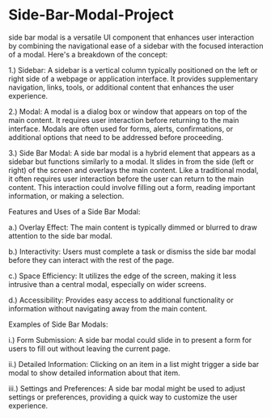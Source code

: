 # Side-Bar-Modal-Project
side bar modal is a versatile UI component that enhances user interaction by combining the navigational ease of a sidebar with the focused interaction of a modal.
Here's a breakdown of the concept:

1.) Sidebar:
    A sidebar is a vertical column typically positioned on the left or right side of a webpage or application interface. It provides supplementary navigation, links, tools, 
    or additional content that enhances the user experience.
    
2.) Modal:
    A modal is a dialog box or window that appears on top of the main content. It requires user interaction before returning to the main interface. Modals are often used for 
    forms, alerts, confirmations, or additional options that need to be addressed before proceeding.
    
3.) Side Bar Modal:
    A side bar modal is a hybrid element that appears as a sidebar but functions similarly to a modal. It slides in from the side (left or right) of the screen and overlays 
    the main content. Like a traditional modal, it often requires user interaction before the user can return to the main content. This interaction could involve filling out 
    a form, reading important information, or making a selection.
    
Features and Uses of a Side Bar Modal:

a.) Overlay Effect: The main content is typically dimmed or blurred to draw attention to the side bar modal.
    
b.) Interactivity: Users must complete a task or dismiss the side bar modal before they can interact with the rest of the page.
    
c.) Space Efficiency: It utilizes the edge of the screen, making it less intrusive than a central modal, especially on wider screens.
    
d.) Accessibility: Provides easy access to additional functionality or information without navigating away from the main content.
    
Examples of Side Bar Modals:

i.) Form Submission: A side bar modal could slide in to present a form for users to fill out without leaving the current page.

ii.) Detailed Information: Clicking on an item in a list might trigger a side bar modal to show detailed information about that item.

iii.) Settings and Preferences: A side bar modal might be used to adjust settings or preferences, providing a quick way to customize the user experience.

